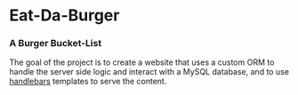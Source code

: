 # Eat-Da-Burger
### A Burger Bucket-List

The goal of the project is to create a website that uses a custom ORM to handle the server side logic and interact with a MySQL database, and to use [handlebars](http://handlebarsjs.com/) templates to serve the content. 

